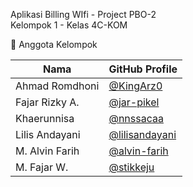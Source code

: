 Aplikasi Billing WIfi - Project PBO-2  
Kelompok 1 - Kelas 4C-KOM  

👥 Anggota Kelompok

| Nama               | GitHub Profile                                     |
|--------------------|----------------------------------------------------|
| Ahmad Romdhoni     | [@KingArz0](https://github.com/KingArz0)           |
| Fajar Rizky A.     | [@jar-pikel](https://github.com/jar-pikel)         |
| Khaerunnisa        | [@nnssacaa](https://github.com/nnssacaa)           |
| Lilis Andayani     | [@lilisandayani](https://github.com/lilisandayani) |
| M. Alvin Farih     | [@alvin-farih](https://github.com/alvin-farih)     |
| M. Fajar W.        | [@stikkeju](https://github.com/stikkeju)           |

